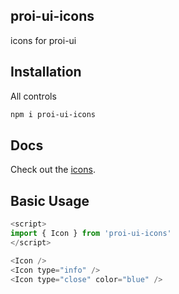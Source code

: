 proi-ui-icons
---------
icons for proi-ui

## Installation
All controls
```bash
npm i proi-ui-icons
```

## Docs
Check out the [icons](http://proi-ui.com/icons).

## Basic Usage
```javascript
<script>
import { Icon } from 'proi-ui-icons'
</script>

<Icon />
<Icon type="info" />
<Icon type="close" color="blue" />
```

